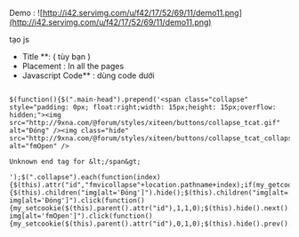 Demo : ![http://i42.servimg.com/u/f42/17/52/69/11/demo11.png](http://i42.servimg.com/u/f42/17/52/69/11/demo11.png)

tạo js

- Title **: ( tùy bạn )
- Placement : In all the pages
- Javascript Code** : dùng code dưới

```

$(function(){$(".main-head").prepend('<span class="collapse" style="padding: 0px; float:right;width: 15px;height: 15px;overflow: hidden;"><img src="http://9xna.com/@forum/styles/xiteen/buttons/collapse_tcat.gif" alt="Đóng" /><img class="hide" src="http://9xna.com/@forum/styles/xiteen/buttons/collapse_tcat_collapsed.gif" alt="fmOpen" />

Unknown end tag for &lt;/span&gt;

');$(".collapse").each(function(index){$(this).attr("id","fmvicollapse"+location.pathname+index);if(my_getcookie("fmvicollapse"+location.pathname+index)=="1"){$(this).children("img[alt='Đóng']").hide();$(this).children("img[alt='fmOpen']").show();$(this).parent().next().hide()}});$(".collapse img[alt='Đóng']").click(function(){my_setcookie($(this).parent().attr("id"),1,1,0);$(this).hide().next().show();$(this).parent().parent().next().hide()});$(".collapse img[alt='fmOpen']").click(function(){my_setcookie($(this).parent().attr("id"),0,1,0);$(this).hide().prev().show();$(this).parent().parent().next().show()})});

```
